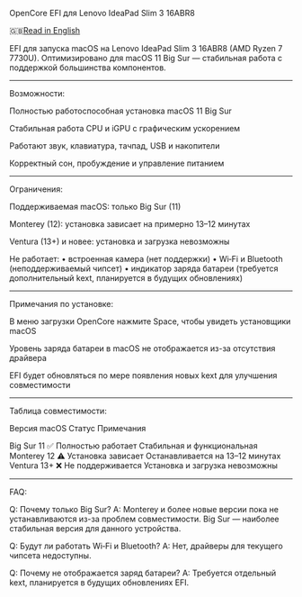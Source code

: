 OpenCore EFI для Lenovo IdeaPad Slim 3 16ABR8

🇬🇧[Read in English](./Readme.md)

EFI для запуска macOS на Lenovo IdeaPad Slim 3 16ABR8 (AMD Ryzen 7 7730U).
Оптимизировано для macOS 11 Big Sur — стабильная работа с поддержкой большинства компонентов.


---

Возможности:

Полностью работоспособная установка macOS 11 Big Sur

Стабильная работа CPU и iGPU с графическим ускорением

Работают звук, клавиатура, тачпад, USB и накопители

Корректный сон, пробуждение и управление питанием



---

Ограничения:

Поддерживаемая macOS: только Big Sur (11)

Monterey (12): установка зависает на примерно 13–12 минутах

Ventura (13+) и новее: установка и загрузка невозможны

Не работает:
• встроенная камера (нет поддержки)
• Wi‑Fi и Bluetooth (неподдерживаемый чипсет)
• индикатор заряда батареи (требуется дополнительный kext, планируется в будущих обновлениях)



---

Примечания по установке:

В меню загрузки OpenCore нажмите Space, чтобы увидеть установщики macOS

Уровень заряда батареи в macOS не отображается из-за отсутствия драйвера

EFI будет обновляться по мере появления новых kext для улучшения совместимости



---

Таблица совместимости:

Версия macOS	Статус	Примечания

Big Sur 11	✅ Полностью работает	Стабильная и функциональная
Monterey 12	⚠️ Установка зависает	Останавливается на 13–12 минутах
Ventura 13+	❌ Не поддерживается	Установка и загрузка невозможны



---

FAQ:

Q: Почему только Big Sur?
A: Monterey и более новые версии пока не устанавливаются из-за проблем совместимости. Big Sur — наиболее стабильная версия для данного устройства.

Q: Будут ли работать Wi‑Fi и Bluetooth?
A: Нет, драйверы для текущего чипсета недоступны.

Q: Почему не отображается заряд батареи?
A: Требуется отдельный kext, планируется в будущих обновлениях EFI.
